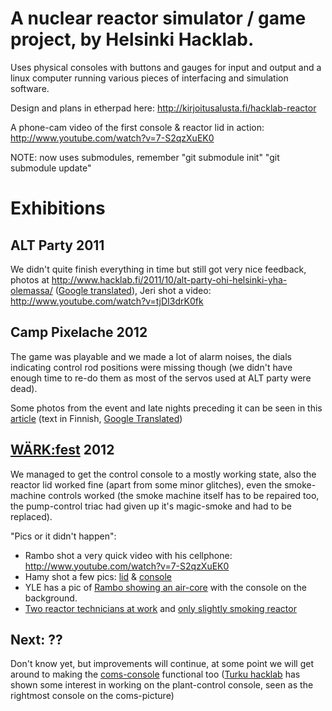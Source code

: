 # A nuclear reactor simulator / game project, by Helsinki Hacklab.

Uses physical consoles with buttons and gauges for input and output and a linux computer running various pieces of interfacing and simulation software.

Design and plans in etherpad here: http://kirjoitusalusta.fi/hacklab-reactor 

A phone-cam video of the first console & reactor lid in action: http://www.youtube.com/watch?v=7-S2qzXuEK0

NOTE: now uses submodules, remember "git submodule init" "git submodule update"

# Exhibitions

## ALT Party 2011

We didn't quite finish everything in time but still got very nice feedback, photos at http://www.hacklab.fi/2011/10/alt-party-ohi-helsinki-yha-olemassa/ ([Google translated][1]), Jeri shot a video: http://www.youtube.com/watch?v=tjDI3drK0fk

[1]: http://translate.google.com/translate?sl=fi&tl=en&js=n&prev=_t&hl=en&ie=UTF-8&layout=2&eotf=1&u=http%3A%2F%2Fhelsinki.hacklab.fi%2F2011%2F10%2Falt-party-ohi-helsinki-yha-olemassa%2F

## Camp Pixelache 2012

The game was playable and we made a lot of alarm noises, the dials indicating control rod positions were missing though (we didn't have enough time to re-do them as most of the servos used at ALT party were dead).

Some photos from the event and late nights preceding it can be seen in this [article][2] (text in Finnish, [Google Translated][3])

[2]: http://www.mbnet.fi/artikkeli/blogit/mblabra/hacklabin_reaktoripeli_kotitekoinen_t_ernobyl
[3]: http://translate.google.com/translate?hl=en&sl=fi&tl=en&u=http%3A%2F%2Fwww.mbnet.fi%2Fartikkeli%2Fblogit%2Fmblabra%2Fhacklabin_reaktoripeli_kotitekoinen_t_ernobyl

## [WÄRK:fest][wark] 2012

We managed to get the control console to a mostly working state, also the reactor lid worked fine (apart from some minor glitches), even the smoke-machine controls worked (the smoke machine itself has to be
 repaired too, the pump-control triac had given up it's magic-smoke and had to be replaced).
 
"Pics or it didn't happen":

  * Rambo shot a very quick video with his cellphone: http://www.youtube.com/watch?v=7-S2qzXuEK0
  * Hamy shot a few pics: [lid](http://oh4kpn.1g.fi/kuvat/Demopartyt/WarkFest/2012/20121021-DSC_3592.jpg) & [console](http://oh4kpn.1g.fi/kuvat/Demopartyt/WarkFest/2012/20121021-DSC_3596.jpg)
  * YLE has a pic of [Rambo showing an air-core](http://yle.fi/uutiset/itse_tehtyja_robotteja_3d-printtereita_ja_neulegraffiteja/6344361#gallery) with the console on the background.
  * [Two reactor technicians at work](http://www.flickr.com/photos/ermuggo/8118672641/in/pool-2089172@N20) and [only slightly smoking reactor](http://www.flickr.com/photos/ermuggo/8118734690/in/pool-2089172@N20)

[wark]: http://www.warkfest.org/en/ 

## Next: ??

Don't know yet, but improvements will continue, at some point we will get around to making the [coms-console][coms_jeri] functional too ([Turku hacklab][tku] has shown some interest in working on the plant-control console, seen as the rightmost console on the coms-picture)

[coms_jeri]: http://helsinki.hacklab.fi/wp-content/uploads/2011/10/CIMG7885.jpg
[tku]: http://hacklabturku.org/
